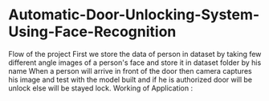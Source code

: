 # Automatic-Door-Unlocking-System-Using-Face-Recognition

Flow of the project
First we store the data of person in dataset by taking few different angle images of a person's face and store it in dataset folder by his name
When a person will arrive in front of the door then camera captures his image and test with the model built and if he is authorized door will be unlock else will be stayed lock.
Working of Application :
